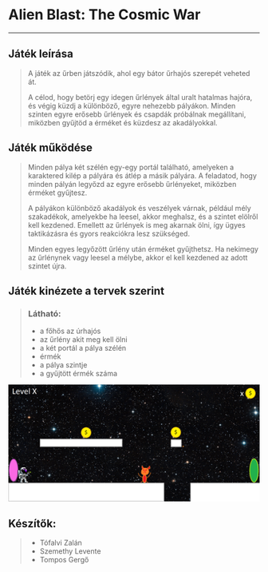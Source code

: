 # Alien Blast: The Cosmic War

--------------------------------------------------------
## Játék leírása
> A játék az űrben játszódik, ahol egy bátor űrhajós szerepét veheted át.
>
> A célod, hogy betörj egy idegen űrlények által uralt hatalmas hajóra, és végig küzdj a különböző, egyre nehezebb pályákon. Minden szinten egyre erősebb űrlények és csapdák próbálnak megállítani, 
> miközben gyűjtöd a érméket és küzdesz az akadályokkal.
>

## Játék működése
> Minden pálya két szélén egy-egy portál található, amelyeken a karaktered kilép a pályára és átlép a másik pályára. A feladatod, hogy minden pályán legyőzd az egyre erősebb űrlényeket, miközben érméket gyűjtesz.
>
> A pályákon különböző akadályok és veszélyek várnak, például mély szakadékok, amelyekbe ha leesel, akkor meghalsz, és a szintet elölről kell kezdened. Emellett az űrlények is meg akarnak ölni, így ügyes taktikázásra és gyors reakciókra lesz szükséged.
>
> Minden egyes legyőzött űrlény után érméket gyűjthetsz. Ha nekimegy az űrlénynek vagy leesel a mélybe, akkor el kell kezdened az adott szintet újra.

## Játék kinézete a tervek szerint
> ### Látható:
> - a főhős az úrhajós
> - az űrlény akit meg kell ölni
> - a két portál a pálya szélén
> - érmék
> - a pálya szintje
> - a gyűjtött érmék száma

![Terv.png](https://github.com/tomposgergo2/Alien-Blast-The-Cosmic-War/blob/main/Terv.png?raw=true)

## Készítők:
> - Tófalvi Zalán
> - Szemethy Levente
> - Tompos Gergő
